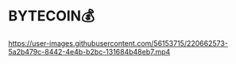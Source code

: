 # BYTECOIN💰

https://user-images.githubusercontent.com/56153715/220662573-5a2b479c-8442-4e4b-b2bc-131684b48eb7.mp4
